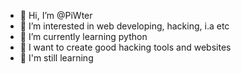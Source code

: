 - 👋 Hi, I’m @PiWter
- 👀 I’m interested in web developing, hacking, i.a etc
- 🌱 I’m currently learning python
- 💞️ I want to create good hacking tools and websites
- 📒 I'm still learning<br><br>

<!---
PiWter/PiWter is a ✨ special ✨ repository because its `README.md` (this file) appears on your GitHub profile.
You can click the Preview link to take a look at your changes.
--->
